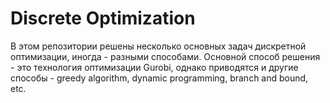 # Discrete Optimization
В этом репозитории решены несколько основных задач дискретной оптимизации, иногда - разными способами. Основной способ решения - это технология оптимизации Gurobi, однако приводятся и другие способы - greedy algorithm, dynamic programming, branch and bound, etc.
